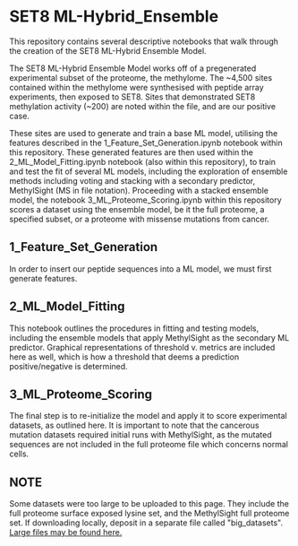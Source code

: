 # SET8 ML-Hybrid_Ensemble
This repository contains several descriptive notebooks that walk through the creation of the SET8 ML-Hybrid Ensemble Model. 

The SET8 ML-Hybrid Ensemble Model works off of a pregenerated experimental subset of the proteome, the methylome. The ~4,500 sites contained within the methylome were synthesised with peptide array experiments, then exposed to SET8. Sites that demonstrated SET8 methylation activity (~200) are noted within the file, and are our positive case. 

These sites are used to generate and train a base ML model, utilising the features described in the 1_Feature_Set_Generation.ipynb notebook within this repository. These generated features are then used within the 2_ML_Model_Fitting.ipynb notebook (also within this repository), to train and test the fit of several ML models, including the exploration of ensemble methods including voting and stacking with a secondary predictor, MethylSight (MS in file notation). Proceeding with a stacked ensemble model, the notebook 3_ML_Proteome_Scoring.ipynb within this repository scores a dataset using the ensemble model, be it the full proteome, a specified subset, or a proteome with missense mutations from cancer.


## 1_Feature_Set_Generation
In order to insert our peptide sequences into a ML model, we must first generate features. 

## 2_ML_Model_Fitting
This notebook outlines the procedures in fitting and testing models, including the ensemble models that apply MethylSight as the secondary ML predictor. Graphical representations of threshold v. metrics are included here as well, which is how a threshold that deems a prediction positive/negative is determined. 

## 3_ML_Proteome_Scoring
The final step is to re-initialize the model and apply it to score experimental datasets, as outlined here. It is important to note that the cancerous mutation datasets required initial runs with MethylSight, as the mutated sequences are not included in the full proteome file which concerns normal cells. 

## NOTE
Some datasets were too large to be uploaded to this page. They include the full proteome surface exposed lysine set, and the MethylSight full proteome set. If downloading locally, deposit in a separate file called "big_datasets". [Large files may be found here.](https://drive.google.com/drive/folders/1mEmag5tNmzdm5_NIwxH43xEfKT-4aWi0?usp=share_link)
